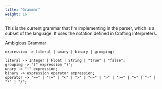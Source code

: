 ```yaml
---
title: "Grammar"
weight: 16
---
```


This is the current grammar that I'm implementing in the parser, which is a subset of the language. It uses the notation defined in Crafting Interpreters.

Ambigious Grammar
```grammar
expression -> literal | unary | binary | grouping;

literal -> Integer | Float | String | "true" | "false";
grouping -> "(" expression ")";
unary -> "!" expression;
binary -> expression operator expression;
operator -> "==" | "!=" | "<" | ">" | "<=" | ">" | ">=" | "+" | "-" | "*" | "/";
```
